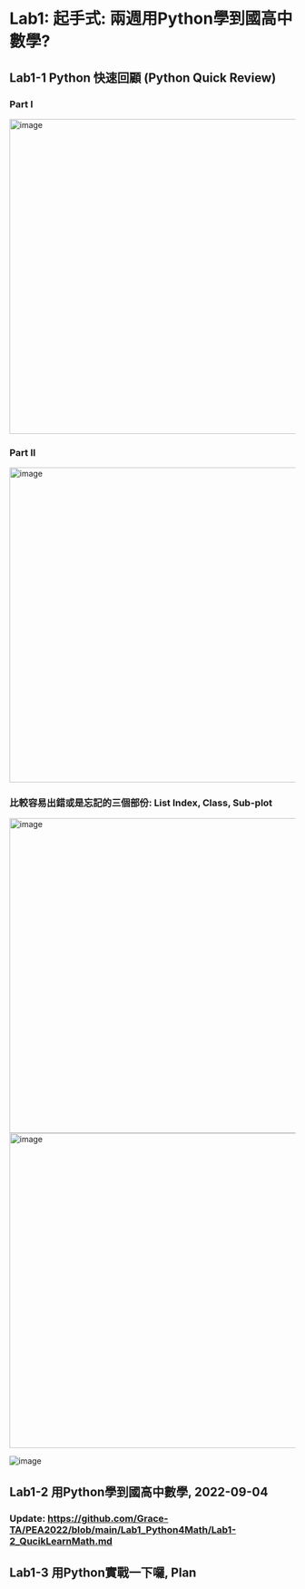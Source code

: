 # Lab1: 起手式: 兩週用Python學到國高中數學?


## Lab1-1 Python 快速回顧 (Python Quick Review)

### Part I

<img width="555" alt="image" src="https://user-images.githubusercontent.com/89304181/187056061-fb69c7c0-3ecc-424a-b6e0-de3dd32ef954.png">

### Part II

<img width="555" alt="image" src="https://user-images.githubusercontent.com/89304181/187056269-29bdfcf3-013d-4b35-b95e-0707a0ddb07f.png">

### 比較容易出錯或是忘記的三個部份: List Index, Class, Sub-plot
<img width="555" alt="image" src="https://user-images.githubusercontent.com/89304181/187056077-aa058ac9-33d9-4306-8d43-b7857a07df45.png">



<img width="555" alt="image" src="https://user-images.githubusercontent.com/89304181/187056279-88dc6c01-2437-4a35-ab14-82bbe23f1f93.png">

![image](https://user-images.githubusercontent.com/89304181/187056306-8d7b85bf-c491-4f6e-ad4a-0a1e073fc21a.png)

## Lab1-2 用Python學到國高中數學, 2022-09-04

### Update: https://github.com/Grace-TA/PEA2022/blob/main/Lab1_Python4Math/Lab1-2_QucikLearnMath.md

## Lab1-3 用Python實戰一下囉, Plan
